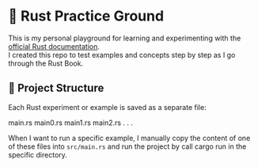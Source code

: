 # 🦀 Rust Practice Ground

This is my personal playground for learning and experimenting with the [official Rust documentation](https://doc.rust-lang.org/book/).  
I created this repo to test examples and concepts step by step as I go through the Rust Book.

## 📁 Project Structure

Each Rust experiment or example is saved as a separate file:

main.rs
main0.rs
main1.rs
main2.rs
.
.
.

When I want to run a specific example, I manually copy the content of one of these files into `src/main.rs` and run the project by call cargo run in the specific directory.
